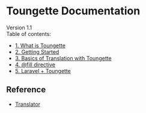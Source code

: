 # Toungette Documentation
Version 1.1\
Table of contents:
- [1. What is Toungette](whatistoungette.md)
- [2. Getting Started](gettingstarted.md)
- [3. Basics of Translation with Toungette](basics.md)
- [4. \@fill directive](filldirectives.md)
- [5. Laravel + Toungette](laravel.md)

## Reference
- [Translator](Translator.md)